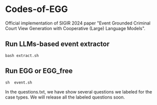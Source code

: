 # Codes-of-EGG
Official implementation of SIGIR 2024 paper "Event Grounded Criminal Court View Generation with Cooperative (Large) Language Models".

## Run LLMs-based event extractor
```
bash extract.sh
```

## Run EGG or  EGG_free 
```
sh  event.sh
```

In the questions.txt, we have show several questions we labeled for the case types. We will release all the labeled questions soon.
